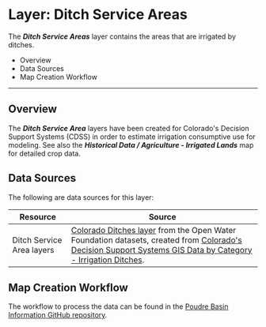 # Layer: Ditch Service Areas

The ***Ditch Service Areas*** layer contains the areas that are irrigated by ditches.

* Overview
* Data Sources
* Map Creation Workflow

---

## Overview

The ***Ditch Service Area*** layers have been created for Colorado's Decision Support Systems (CDSS)
in order to estimate irrigation consumptive use for modeling.
See also the ***Historical Data / Agriculture - Irrigated Lands*** map for detailed crop data.

## Data Sources

The following are data sources for this layer:

| **Resource** | **Source** |
| -- | -- |
| Ditch Service Area layers | [Colorado Ditches layer](http://data.openwaterfoundation.org/state/co/dwr/irrigated-lands/) from the Open Water Foundation datasets, created from [Colorado's Decision Support Systems GIS Data by Category - Irrigation Ditches](https://www.colorado.gov/pacific/cdss/gis-data-category). |

## Map Creation Workflow

The workflow to process the data can be found in the
[Poudre Basin Information GitHub repository](https://github.com/OpenWaterFoundation/owf-infomapper-poudre/tree/master/workflow/BasinEntities/Agriculture-Ditches).
